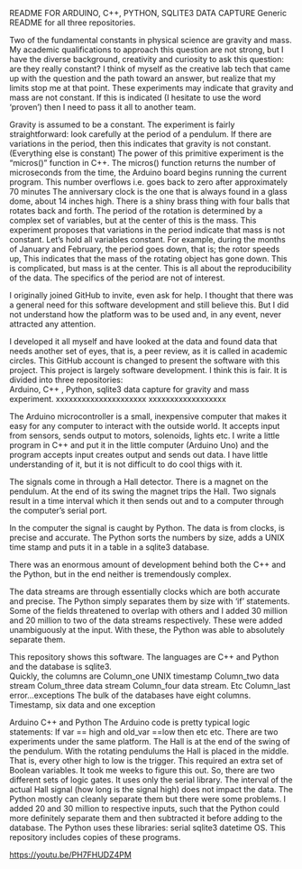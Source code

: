 README FOR ARDUINO, C++, PYTHON, SQLITE3 DATA CAPTURE
Generic README for all three repositories.

Two of the fundamental constants in physical science are gravity and mass.  My academic qualifications to approach this question are not strong, but I have the diverse background, creativity and curiosity to ask this question:  are they really constant?  I think of myself as the creative lab tech that came up with the question and the path toward an answer, but realize that my limits stop me at that point.   These experiments may indicate that gravity and mass are not constant.  If this is indicated (I hesitate to use the word ‘proven’) then I need to pass it all to another team.
 
Gravity is assumed to be a constant.   The experiment is fairly straightforward:  look carefully at the period of a pendulum.  If there are variations in the period, then this indicates that gravity is not constant.  (Everything else is constant)
The power of this primitive experiment is the “micros()” function in C++.  The micros() function returns the number of microseconds from the time, the Arduino board begins running the current program. This number overflows i.e. goes back to zero after approximately 70 minutes
The anniversary clock is the one that is always found in a glass dome, about 14 inches high.  There is a shiny brass thing with four balls that rotates back and forth.  The period of the rotation is determined by a complex set of variables, but at the center of this is the mass.  This experiment proposes that variations in the period indicate that mass is not constant.  Let’s hold all variables constant.   For example, during the months of January and February, the period goes down, that is; the rotor speeds up,    This indicates that the mass of the rotating object has gone down.  This is complicated, but mass is at the center.
This is all about the reproducibility of the data.  The specifics of the period are not of interest.

I originally joined GitHub to invite, even ask for help.  I thought that there was a general need for this software development and still believe this.  But I did not understand how the platform was to be used and, in any event, never attracted any attention.  

I developed it all myself and have looked at the data and found data that needs another set of eyes, that is, a peer review, as it is called in academic circles.  This GitHub account is changed to present the software with this project.   This project is largely software development.   I think this is fair.   It is divided into three repositories:  
Arduino, C++ , Python, sqlite3  data capture for gravity and mass experiment.
xxxxxxxxxxxxxxxxxxxxx     xxxxxxxxxxxxxxxxxx

The Arduino microcontroller is a small, inexpensive computer that makes it easy for any computer to interact with the outside world.  It accepts input from sensors, sends output to motors, solenoids, lights etc.   I write a little program in C++ and put it in the little computer (Arduino Uno) and the program accepts input creates output and sends out data.  I have little understanding of it, but it is not difficult to do cool thigs with it.

The signals come in through a Hall detector.  There is a magnet on the pendulum.  At the end of its swing the magnet trips the Hall.  Two signals result in a time interval which it then sends  out and to a computer through the computer’s serial port.  

In the computer the signal is caught by Python.  The data is from clocks, is precise and accurate.  The Python sorts the numbers by size, adds a UNIX time stamp and puts it in a table in a sqlite3 database.

There was an enormous amount of development behind both the C++ and the Python, but in the end neither is tremendously complex.

The data streams are through essentially clocks which are both accurate and precise.  The Python simply separates them by size with ‘if’ statements.    Some of the fields threatened to overlap with others and I added 30 million and 20 million to two of the data streams respectively.  These were added unambiguously at the input.  With these, the Python was able to absolutely separate them.

This repository shows this software.  The languages are C++ and Python and the database is sqlite3.  
Quickly, the columns are
Column_one     	UNIX timestamp
Column_two	data stream
Colum_three	data stream
Column_four	data stream. Etc
Column_last	error…exceptions
The bulk of the databases have eight columns.  Timestamp,  six data and one exception

Arduino  C++  and Python
The Arduino code is pretty typical logic statements:  If  var == high and old_var ==low then    etc etc.
There are two experiments under the same platform.  The Hall is at the end of the swing of the pendulum.  With the rotating pendulums the Hall is placed in the middle.  That is, every other high to low is the trigger.  This required an extra set of Boolean variables.  It took me weeks to figure this out.  So, there are two different sets of logic gates.  It uses only the serial library.
The interval of the actual Hall signal (how long is the signal high) does not impact the data.
The Python mostly can cleanly separate them but there were some problems.  I added 20 and 30 million to respective inputs, such that the Python could more definitely separate them and then subtracted it before adding to the database.  The Python uses these libraries: serial  sqlite3 datetime OS.
This repository includes copies of these programs.

https://youtu.be/PH7FHUDZ4PM


